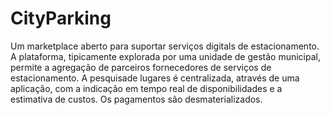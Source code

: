 # CityParking

  Um marketplace aberto para suportar serviços digitals de estacionamento. A plataforma, tipicamente explorada por uma unidade de gestão municipal, permite a agregação de parceiros fornecedores de serviços de estacionamento. A pesquisade lugares é centralizada, através de uma aplicação, com a indicação em tempo real de disponibilidades e a estimativa de custos. Os pagamentos são desmaterializados. 
